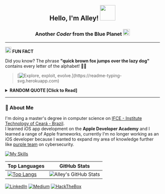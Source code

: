 <h2 align="center"> 
  Hello, I'm Alley! <img src="https://media.giphy.com/media/mGcNjsfWAjY5AEZNw6/giphy.gif" width="50"> 
</h2>
<h3 align="center">Another <i>Coder</i> from the Blue Planet <img src="https://github.com/All3yp/All3yp/assets/29764688/690ff4d9-53ee-4ed8-bdad-b66b360339cc" width="22" /> </h3>

---

**<img src="https://emojis.slackmojis.com/emojis/images/1520808873/3643/cool-doge.gif?1520808873" width="20" /> FUN FACT**

Did you know? The phrase **"quick brown fox jumps over the lazy dog"** contains every letter of the alphabet! 🦊🐶

> [![Explore, exploit, evolve.](https://readme-typing-svg.herokuapp.com?font=Iosevka&size=20&color=00008B&width=410&height=45&lines=Explore,+exploit,+evolve.)](https://readme-typing-svg.herokuapp.com)

<details>
  <summary><b>RANDOM QUOTE [Click to Read]</b></summary>
  
  [![Readme Quotes](https://quotes-github-readme.vercel.app/api?type=horizontal&theme=dracula)](https://github.com/piyushsuthar/github-readme-quotes)
</details>

---

### 🌱 About Me

I'm doing a master's degree in computer science on [IFCE - Institute Technology of Ceará - Brazil](https://ppgcc.ifce.edu.br/).</br>
I learned iOS app development on the **Apple Developer Academy** and I learned a range of Apple frameworks, currently I'm no longer working as an iOS developer because I wanted to expand my area of ​​knowledge further like [purple team](https://www.crowdstrike.com/en-us/cybersecurity-101/advisory-services/purple-teaming/) on cybersecurity.</br>

[![My Skills](https://skillicons.dev/icons?i=apple,c,cpp,flutter,rust,py)](https://skillicons.dev)


| Top Languages | GitHub Stats |
| --- | --- |
| [![Top Langs](https://github-readme-stats.vercel.app/api/top-langs/?username=all3yp&layout=compact&theme=nord)](https://github.com/anuraghazra/github-readme-stats) | ![Alley's GitHub Stats](https://github-readme-stats.vercel.app/api?username=all3yp&show_icons=true&title_color=fff&icon_color=4476D7&text_color=9f9f9f&bg_color=151515) |


[![LinkedIn](https://img.shields.io/badge/LinkedIn-Alley-4476D7)](https://www.linkedin.com/in/alley-pereira/)
[![Medium](https://img.shields.io/badge/Medium-Alley-4476D7)](https://medium.com/@alleypereira)
[![HackTheBox](https://img.shields.io/badge/HackTheBox-Alley-4476D7)](https://app.hackthebox.com/profile/63790)


